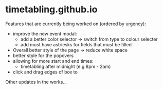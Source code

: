 # timetabling.github.io
Features that are currently being worked on (ordered by urgency):
- improve the new event modal:
   - add a better color selector -> switch from type to colour selecter
   - add must have astriesks for fields that must be filled
- Overall better style of the page -> reduce white space
- better style for the popovers
- allowing for more start and end times:
   - timetabling after midnight (e.g 8pm - 2am)
- click and drag edges of box to 

Other updates in the works...
